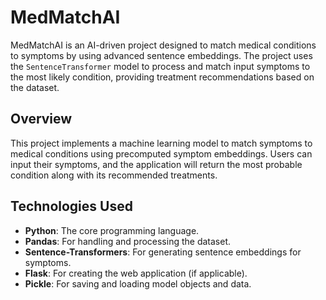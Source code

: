 # MedMatchAI

MedMatchAI is an AI-driven project designed to match medical conditions to symptoms by using advanced sentence embeddings. The project uses the `SentenceTransformer` model to process and match input symptoms to the most likely condition, providing treatment recommendations based on the dataset.

## Overview

This project implements a machine learning model to match symptoms to medical conditions using precomputed symptom embeddings. Users can input their symptoms, and the application will return the most probable condition along with its recommended treatments.

## Technologies Used

- **Python**: The core programming language.
- **Pandas**: For handling and processing the dataset.
- **Sentence-Transformers**: For generating sentence embeddings for symptoms.
- **Flask**: For creating the web application (if applicable).
- **Pickle**: For saving and loading model objects and data.


